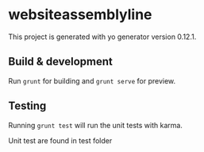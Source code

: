 # websiteassemblyline

This project is generated with yo generator
version 0.12.1.

## Build & development

Run `grunt` for building and `grunt serve` for preview.

## Testing

Running `grunt test` will run the unit tests with karma.

Unit test are found in test folder
